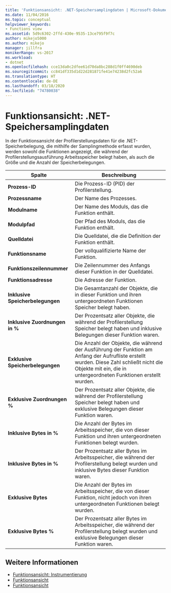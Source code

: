 ```yaml
---
title: 'Funktionsansicht: .NET-Speichersamplingdaten | Microsoft-Dokumentation'
ms.date: 11/04/2016
ms.topic: conceptual
helpviewer_keywords:
- Functions view
ms.assetid: 5d9c6302-2ffd-430e-9535-13ce795f9f7c
author: mikejo5000
ms.author: mikejo
manager: jillfra
monikerRange: vs-2017
ms.workload:
- dotnet
ms.openlocfilehash: cce13da0c2dfee61d70da8bc288d1f0ff4690deb
ms.sourcegitcommit: cc841df335d1d22d281871fe41e74238d2fc52a6
ms.translationtype: HT
ms.contentlocale: de-DE
ms.lasthandoff: 03/18/2020
ms.locfileid: "74780038"
---
```

# <a name="functions-view---net-memory-sampling-data"></a>Funktionsansicht: .NET-Speichersamplingdaten
In der Funktionsansicht der Profilerstellungsdaten für die .NET-Speicherbelegung, die mithilfe der Samplingmethode erfasst wurden, werden sowohl die Funktionen angezeigt, die während der Profilerstellungsausführung Arbeitsspeicher belegt haben, als auch die Größe und die Anzahl der Speicherbelegungen.

|Spalte|Beschreibung|
|------------|-----------------|
|**Prozess-ID**|Die Prozess-ID (PID) der Profilerstellung.|
|**Prozessname**|Der Name des Prozesses.|
|**Modulname**|Der Name des Moduls, das die Funktion enthält.|
|**Modulpfad**|Der Pfad des Moduls, das die Funktion enthält.|
|**Quelldatei**|Die Quelldatei, die die Definition der Funktion enthält.|
|**Funktionsname**|Der vollqualifizierte Name der Funktion.|
|**Funktionszeilennummer**|Die Zeilennummer des Anfangs dieser Funktion in der Quelldatei.|
|**Funktionsadresse**|Die Adresse der Funktion.|
|**Inklusive Speicherbelegungen**|Die Gesamtanzahl der Objekte, die in dieser Funktion und ihren untergeordneten Funktionen Speicher belegt haben.|
|**Inklusive Zuordnungen in %**|Der Prozentsatz aller Objekte, die während der Profilerstellung Speicher belegt haben und inklusive Belegungen dieser Funktion waren.|
|**Exklusive Speicherbelegungen**|Die Anzahl der Objekte, die während der Ausführung der Funktion am Anfang der Aufrufliste erstellt wurden. Diese Zahl schließt nicht die Objekte mit ein, die in untergeordneten Funktionen erstellt wurden.|
|**Exklusive Zuordnungen %**|Der Prozentsatz aller Objekte, die während der Profilerstellung Speicher belegt haben und exklusive Belegungen dieser Funktion waren.|
|**Inklusive Bytes in %**|Die Anzahl der Bytes im Arbeitsspeicher, die von dieser Funktion und ihren untergeordneten Funktionen belegt wurden.|
|**Inklusive Bytes in %**|Der Prozentsatz aller Bytes im Arbeitsspeicher, die während der Profilerstellung belegt wurden und inklusive Bytes dieser Funktion waren.|
|**Exklusive Bytes**|Die Anzahl der Bytes im Arbeitsspeicher, die von dieser Funktion, nicht jedoch von ihren untergeordneten Funktionen belegt wurden.|
|**Exklusive Bytes %**|Der Prozentsatz aller Bytes im Arbeitsspeicher, die während der Profilerstellung belegt wurden und exklusive Belegungen dieser Funktion waren.|

## <a name="see-also"></a>Weitere Informationen
- [Funktionsansicht: Instrumentierung](../profiling/functions-view-dotnet-memory-instrumentation-data.md)
- [Funktionsansicht](../profiling/functions-view-sampling-data.md)
- [Funktionsansicht](../profiling/functions-view-instrumentation-data.md)
